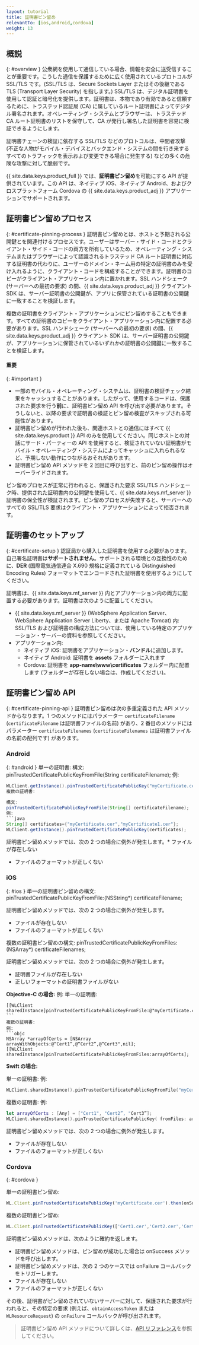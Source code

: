 ```yaml
---
layout: tutorial
title: 証明書ピン留め
relevantTo: [ios,android,cordova]
weight: 13
---
```

<!-- NLS_CHARSET=UTF-8 -->
## 概説
{: #overview }
公衆網を使用して通信している場合、情報を安全に送受信することが重要です。こうした通信を保護するために広く使用されているプロトコルが SSL/TLS です。(SSL/TLS は、Secure Sockets Layer またはその後継である TLS (Transport Layer Security) を指します。) SSL/TLS は、デジタル証明書を使用して認証と暗号化を提供します。証明書は、本物であり有効であると信頼するために、トラステッド認証局 (CA) に属しているルート証明書によってデジタル署名されます。オペレーティング・システムとブラウザーは、トラステッド CA ルート証明書のリストを保守して、CA が発行し署名した証明書を容易に検証できるようにします。

証明書チェーンの検証に依存する SSL/TLS などのプロトコルは、中間者攻撃 (不正な人物がモバイル・デバイスとバックエンド・システムの間を行き来するすべてのトラフィックを表示および変更できる場合に発生する) などの多くの危険な攻撃に対して脆弱です。

{{ site.data.keys.product_full }} では、**証明書ピン留め**を可能にする API が提供されています。この API は、ネイティブ iOS、ネイティブ Android、およびクロスプラットフォーム Cordova の {{ site.data.keys.product_adj }} アプリケーションでサポートされます。

## 証明書ピン留めプロセス
{: #certificate-pinning-process }
証明書ピン留めとは、ホストと予期される公開鍵とを関連付けるプロセスです。ユーザーはサーバー・サイド・コードとクライアント・サイド・コードの両方を所有しているため、オペレーティング・システムまたはブラウザーによって認識されるトラステッド CA ルート証明書に対応する証明書の代わりに、ユーザーのドメイン・ネーム用の特定の証明書のみを受け入れるように、クライアント・コードを構成することができます。証明書のコピーがクライアント・アプリケーション内に置かれます。SSL ハンドシェーク (サーバーへの最初の要求) の間、{{ site.data.keys.product_adj }} クライアント SDK は、サーバー証明書の公開鍵が、アプリに保管されている証明書の公開鍵に一致することを検証します。

複数の証明書をクライアント・アプリケーションにピン留めすることもできます。すべての証明書のコピーをクライアント・アプリケーション内に配置する必要があります。SSL ハンドシェーク (サーバーへの最初の要求) の間、{{ site.data.keys.product_adj }} クライアント SDK は、サーバー証明書の公開鍵が、アプリケーションに保管されているいずれかの証明書の公開鍵に一致することを検証します。

#### 重要
{: #important }
* 一部のモバイル・オペレーティング・システムは、証明書の検証チェック結果をキャッシュすることがあります。したがって、使用するコードは、保護された要求を行う**前**に、証明書ピン留め API を呼び出す必要があります。そうしないと、以降の要求で証明書の検証とピン留め検査がスキップされる可能性があります。
* 証明書ピン留めが行われた後も、関連ホストとの通信にはすべて {{ site.data.keys.product }} API のみを使用してください。同じホストとの対話にサード・パーティーの API を使用すると、検証されていない証明書がモバイル・オペレーティング・システムによってキャッシュに入れられるなど、予期しない動作につながるおそれがあります。
* 証明書ピン留め API メソッドを 2 回目に呼び出すと、前のピン留め操作はオーバーライドされます。

ピン留めプロセスが正常に行われると、保護された要求 SSL/TLS ハンドシェーク時、提供された証明書内の公開鍵を使用して、{{ site.data.keys.mf_server }} 証明書の保全性が検証されます。ピン留めプロセスが失敗すると、サーバーへのすべての SSL/TLS 要求はクライアント・アプリケーションによって拒否されます。

## 証明書のセットアップ
{: #certificate-setup }
認証局から購入した証明書を使用する必要があります。自己署名証明書は**サポートされません**。サポートされる環境との互換性のために、**DER** (国際電気通信連合 X.690 規格に定義されている Distinguished Encoding Rules) フォーマットでエンコードされた証明書を使用するようにしてください。

証明書は、{{ site.data.keys.mf_server }} 内とアプリケーション内の両方に配置する必要があります。証明書は次のように配置してください。

* {{ site.data.keys.mf_server }} (WebSphere Application Server、WebSphere Application Server Liberty、または Apache Tomcat) 内: SSL/TLS および証明書の構成方法については、使用している特定のアプリケーション・サーバーの資料を参照してください。
* アプリケーション内:
    - ネイティブ iOS: 証明書をアプリケーション・**バンドル**に追加します。
    - ネイティブ Android: 証明書を **assets** フォルダーに入れます
    - Cordova: 証明書を **app-name\www\certificates** フォルダー内に配置します (フォルダーが存在しない場合は、作成してください)。

## 証明書ピン留め API
{: #certificate-pinning-api }
証明書ピン留めは次の多重定義された API メソッドからなります。1 つのメソッドにはパラメーター `certificateFilename` (`certificateFilename` は証明書ファイルの名前) があり、2 番目のメソッドにはパラメーター `certificateFilenames` (`certificateFilenames` は証明書ファイルの名前の配列です) があります。

### Android
{: #android }
単一の証明書:
構文:
pinTrustedCertificatePublicKeyFromFile(String certificateFilename);
例:
```java
WLClient.getInstance().pinTrustedCertificatePublicKey("myCertificate.cer");```
複数の証明書:

構文:
pinTrustedCertificatePublicKeyFromFile(String[] certificateFilename);
例:
```java
String[] certificates={"myCertificate.cer","myCertificate1.cer"};
WLClient.getInstance().pinTrustedCertificatePublicKey(certificates);
```
証明書ピン留めメソッドでは、次の 2 つの場合に例外が発生します。* ファイルが存在しない
* ファイルのフォーマットが正しくない


### iOS
{: #ios }
単一の証明書ピン留めの構文:
pinTrustedCertificatePublicKeyFromFile:(NSString*) certificateFilename;

証明書ピン留めメソッドでは、次の 2 つの場合に例外が発生します。
* ファイルが存在しない
* ファイルのフォーマットが正しくない

複数の証明書ピン留めの構文:
pinTrustedCertificatePublicKeyFromFiles:(NSArray*) certificateFilenames;

証明書ピン留めメソッドでは、次の 2 つの場合に例外が発生します。
* 証明書ファイルが存在しない
* 正しいフォーマットの証明書ファイルがない

**Objective-C の場合:**
例:
単一の証明書:
```objc
[[WLClient sharedInstance]pinTrustedCertificatePublicKeyFromFile:@"myCertificate.cer"]; ```
複数の証明書:
例:
```objc
NSArray *arrayOfCerts = [NSArray arrayWithObjects:@“Cert1”,@“Cert2”,@“Cert3",nil];
[[WLClient sharedInstance]pinTrustedCertificatePublicKeyFromFiles:arrayOfCerts];
```

**Swift の場合:**

単一の証明書:
例:
```swift
WLClient.sharedInstance().pinTrustedCertificatePublicKeyFromFile("myCertificate.cer")
```
複数の証明書:
例:
```swift
let arrayOfCerts : [Any] = ["Cert1", "Cert2”, "Cert3”];
WLClient.sharedInstance().pinTrustedCertificatePublicKey( fromFiles: arrayOfCerts)
```

証明書ピン留めメソッドでは、次の 2 つの場合に例外が発生します。

* ファイルが存在しない
* ファイルのフォーマットが正しくない

### Cordova
{: #cordova }

単一の証明書ピン留め:

```javascript
WL.Client.pinTrustedCertificatePublicKey('myCertificate.cer').then(onSuccess, onFailure);
```

複数の証明書ピン留め:

```javascript
WL.Client.pinTrustedCertificatePublicKey(['Cert1.cer','Cert2.cer','Cert3.cer']).then(onSuccess, onFailure);
```

証明書ピン留めメソッドは、次のように確約を返します。

* 証明書ピン留めメソッドは、ピン留めが成功した場合は onSuccess メソッドを呼び出します。
* 証明書ピン留めメソッドは、次の 2 つのケースでは onFailure コールバックをトリガーします。
* ファイルが存在しない
* ファイルのフォーマットが正しくない

その後、証明書がピン留めされていないサーバーに対して、保護された要求が行われると、その特定の要求 (例えば、`obtainAccessToken` または `WLResourceRequest`) の `onFailure` コールバックが呼び出されます。

> 証明書ピン留め API メソッドについて詳しくは、[API リファレンス](../../api/client-side-api/)を参照してください。
